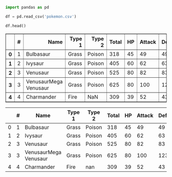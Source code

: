 

```python
import pandas as pd
```


```python
df = pd.read_csv('pokemon.csv')

df.head()
```




<div>
<style scoped>
    .dataframe tbody tr th:only-of-type {
        vertical-align: middle;
    }

    .dataframe tbody tr th {
        vertical-align: top;
    }

    .dataframe thead th {
        text-align: right;
    }
</style>
<table border="1" class="dataframe">
  <thead>
    <tr style="text-align: right;">
      <th></th>
      <th>#</th>
      <th>Name</th>
      <th>Type 1</th>
      <th>Type 2</th>
      <th>Total</th>
      <th>HP</th>
      <th>Attack</th>
      <th>Defense</th>
      <th>Sp. Atk</th>
      <th>Sp. Def</th>
      <th>Speed</th>
      <th>Generation</th>
      <th>Legendary</th>
    </tr>
  </thead>
  <tbody>
    <tr>
      <th>0</th>
      <td>1</td>
      <td>Bulbasaur</td>
      <td>Grass</td>
      <td>Poison</td>
      <td>318</td>
      <td>45</td>
      <td>49</td>
      <td>49</td>
      <td>65</td>
      <td>65</td>
      <td>45</td>
      <td>1</td>
      <td>False</td>
    </tr>
    <tr>
      <th>1</th>
      <td>2</td>
      <td>Ivysaur</td>
      <td>Grass</td>
      <td>Poison</td>
      <td>405</td>
      <td>60</td>
      <td>62</td>
      <td>63</td>
      <td>80</td>
      <td>80</td>
      <td>60</td>
      <td>1</td>
      <td>False</td>
    </tr>
    <tr>
      <th>2</th>
      <td>3</td>
      <td>Venusaur</td>
      <td>Grass</td>
      <td>Poison</td>
      <td>525</td>
      <td>80</td>
      <td>82</td>
      <td>83</td>
      <td>100</td>
      <td>100</td>
      <td>80</td>
      <td>1</td>
      <td>False</td>
    </tr>
    <tr>
      <th>3</th>
      <td>3</td>
      <td>VenusaurMega Venusaur</td>
      <td>Grass</td>
      <td>Poison</td>
      <td>625</td>
      <td>80</td>
      <td>100</td>
      <td>123</td>
      <td>122</td>
      <td>120</td>
      <td>80</td>
      <td>1</td>
      <td>False</td>
    </tr>
    <tr>
      <th>4</th>
      <td>4</td>
      <td>Charmander</td>
      <td>Fire</td>
      <td>NaN</td>
      <td>309</td>
      <td>39</td>
      <td>52</td>
      <td>43</td>
      <td>60</td>
      <td>50</td>
      <td>65</td>
      <td>1</td>
      <td>False</td>
    </tr>
  </tbody>
</table>
</div>

|    |   # | Name                  | Type 1   | Type 2   |   Total |   HP |   Attack |   Defense |   Sp. Atk |   Sp. Def |   Speed |   Generation | Legendary   |
|----|-----|-----------------------|----------|----------|---------|------|----------|-----------|-----------|-----------|---------|--------------|-------------|
|  0 |   1 | Bulbasaur             | Grass    | Poison   |     318 |   45 |       49 |        49 |        65 |        65 |      45 |            1 | False       |
|  1 |   2 | Ivysaur               | Grass    | Poison   |     405 |   60 |       62 |        63 |        80 |        80 |      60 |            1 | False       |
|  2 |   3 | Venusaur              | Grass    | Poison   |     525 |   80 |       82 |        83 |       100 |       100 |      80 |            1 | False       |
|  3 |   3 | VenusaurMega Venusaur | Grass    | Poison   |     625 |   80 |      100 |       123 |       122 |       120 |      80 |            1 | False       |
|  4 |   4 | Charmander            | Fire     | nan      |     309 |   39 |       52 |        43 |        60 |        50 |      65 |            1 | False       |
